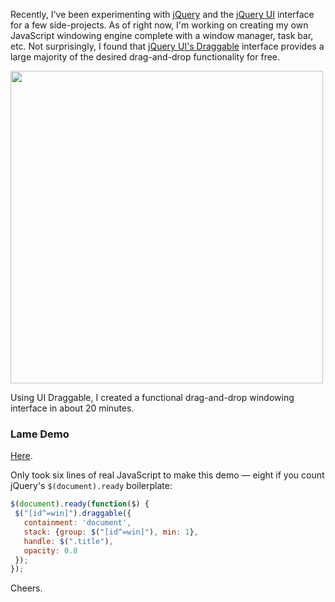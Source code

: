 Recently, I've been experimenting with [jQuery](http://jquery.com/) and the [jQuery UI](http://jqueryui.com/) interface for a few side-projects.  As of right now, I'm working on creating my own JavaScript windowing engine complete with a window manager, task bar, etc.  Not surprisingly, I found that [jQuery UI's Draggable](http://jqueryui.com/draggable/) interface provides a large majority of the desired drag-and-drop functionality for free.

<img src="https://raw.githubusercontent.com/markkolich/blog/master/content/static/entries/make-your-own-javascript-window-managerengine-using-jquery-and-prototype/jquery-window-engine.png" width="500">

Using UI Draggable, I created a functional drag-and-drop windowing interface in about 20 minutes.

### Lame Demo

[Here](static/entries/make-your-own-javascript-window-managerengine-using-jquery-and-prototype/jquery-ui-draggable-example.html).

Only took six lines of real JavaScript to make this demo &mdash; eight if you count jQuery's `$(document).ready` boilerplate:

```javascript
$(document).ready(function($) {
 $("[id^=win]").draggable({
   containment: 'document',
   stack: {group: $("[id^=win]"), min: 1},
   handle: $(".title"),
   opacity: 0.8
 });
});
```

Cheers.

<!--- tags: javascript, jquery -->